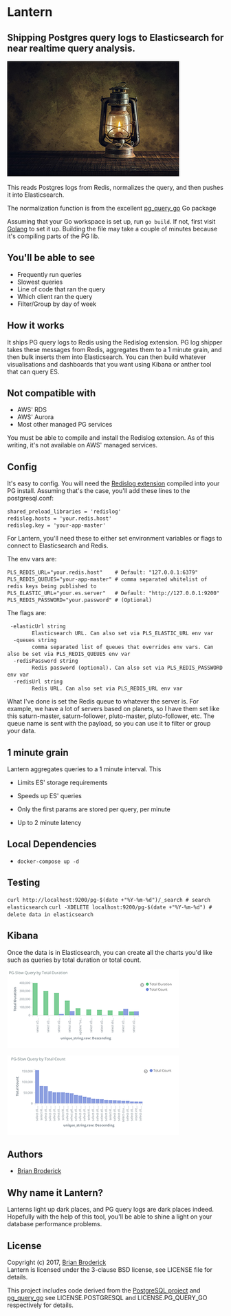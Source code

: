 # Lantern

## Shipping Postgres query logs to Elasticsearch for near realtime query analysis.

![Lantern](https://github.com/brianbroderick/lantern/blob/master/assets/images/lantern.jpg)

This reads Postgres logs from Redis, normalizes the query, and then pushes it into Elasticsearch.

The normalization function is from the excellent [pg_query_go](https://github.com/brianbroderick/pg_query_cli/tree/master/vendor/github.com/lfittl/pg_query_go) Go package

Assuming that your Go workspace is set up, run `go build`. If not, first visit [Golang](https://golang.org/) to set it up.
Building the file may take a couple of minutes because it's compiling parts of the PG lib.

## You'll be able to see

* Frequently run queries
* Slowest queries
* Line of code that ran the query
* Which client ran the query
* Filter/Group by day of week

## How it works

It ships PG query logs to Redis using the Redislog extension. PG log shipper takes these messages from Redis, aggregates them to a 1 minute grain, and then bulk inserts them into Elasticsearch. You can then build whatever visualisations and dashboards that you want using Kibana or anther tool that can query ES.

## Not compatible with

* AWS' RDS
* AWS' Aurora
* Most other managed PG services

You must be able to compile and install the Redislog extension. As of this writing, it's not available on AWS' managed services.

## Config

It's easy to config. You will need the [Redislog extension](https://github.com/2ndquadrant-it/redislog) compiled into your PG install. Assuming that's the case, you'll add these lines to the postgresql.conf:

```
shared_preload_libraries = 'redislog'
redislog.hosts = 'your.redis.host'
redislog.key = 'your-app-master'
```

For Lantern, you'll need these to either set environment variables or flags to connect to Elasticsearch and Redis.

The env vars are:

```
PLS_REDIS_URL="your.redis.host"    # Default: "127.0.0.1:6379"
PLS_REDIS_QUEUES="your-app-master" # comma separated whitelist of redis keys being published to
PLS_ELASTIC_URL="your.es.server"   # Default: "http://127.0.0.1:9200"
PLS_REDIS_PASSWORD="your.password" # (Optional)
```

The flags are:

```
 -elasticUrl string
    	Elasticsearch URL. Can also set via PLS_ELASTIC_URL env var
  -queues string
    	comma separated list of queues that overrides env vars. Can also be set via PLS_REDIS_QUEUES env var
  -redisPassword string
    	Redis password (optional). Can also set via PLS_REDIS_PASSWORD env var
  -redisUrl string
    	Redis URL. Can also set via PLS_REDIS_URL env var
```

What I've done is set the Redis queue to whatever the server is. For example, we have a lot of servers based on planets, so I have them set like this saturn-master, saturn-follower, pluto-master, pluto-follower, etc.  The queue name is sent with the payload, so you can use it to filter or group your data.

## 1 minute grain

Lantern aggregates queries to a 1 minute interval. This

* Limits ES' storage requirements
* Speeds up ES' queries

* Only the first params are stored per query, per minute
* Up to 2 minute latency

## Local Dependencies
* `docker-compose up -d`

## Testing
`curl http://localhost:9200/pg-$(date +"%Y-%m-%d")/_search # search elasticsearch`
`curl -XDELETE localhost:9200/pg-$(date +"%Y-%m-%d") # delete data in elasticsearch`

## Kibana

Once the data is in Elasticsearch, you can create all the charts you'd like such as queries by total duration or total count.

![Total Duration](https://github.com/brianbroderick/lantern/blob/master/assets/images/total_duration.png)

![Total Count](https://github.com/brianbroderick/lantern/blob/master/assets/images/total_count.png)


## Authors

- [Brian Broderick](https://github.com/brianbroderick)

## Why name it Lantern?

Lanterns light up dark places, and PG query logs are dark places indeed. Hopefully with the help of this tool, you'll be able to shine a light on your database performance problems.

## License

Copyright (c) 2017, [Brian Broderick](https://github.com/brianbroderick)<br>
Lantern is licensed under the 3-clause BSD license, see LICENSE file for details.

This project includes code derived from the [PostgreSQL project](http://www.postgresql.org/) and [pg_query_go](https://github.com/brianbroderick/pg_query_cli/tree/master/vendor/github.com/lfittl/pg_query_go)
see LICENSE.POSTGRESQL and LICENSE.PG_QUERY_GO respectively for details. 
